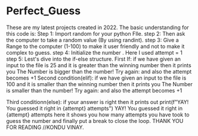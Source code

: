 # Perfect_Guess
These are my latest projects created in 2022.
The basic understanding for this code is:
Step 1:  Import random for your python FIle.
step 2: Then ask the computer to take a random value (By using randint).
step 3: Give a Range to the computer (1-100) to make it user friendly and not to make it complex to guess.
step 4: Initialize the number . Here I used attempt =  1
step 5: Lest's dive into the if-else structure.
First If: 
        if we have given an input to the file is 25 and it is greater than the winning number then it prints you
        The Number is bigger than the number! Try again: 
        and also the attempt becomes   +1
Second condition(elif):
        if we have given an input to the file is 100 and it is smaller than the winning number then it prints you
        The Number is smaller than the number! Try again: 
        and also the attempt becomes   +1
 
 
Third conditionn(else):
        if your answer is right then it prints out
        print(f"YAY! You guessed it right in {attempt} attempts")
        YAY! You guessed it right in {attempt} attempts
        here it shows you how many attempts you have took to guess the number
        and finally put a break to close the loop.
    THANK YOU FOR READING 
    //KONDU VINAY.
